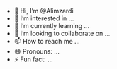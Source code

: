- 👋 Hi, I’m @Alimzardi
- 👀 I’m interested in ...
- 🌱 I’m currently learning ...
- 💞️ I’m looking to collaborate on ...
- 📫 How to reach me ...
- 😄 Pronouns: ...
- ⚡ Fun fact: ...

<!---
Alimzardi/Alimzardi is a ✨ special ✨ repository because its `README.md` (this file) appears on your GitHub profile.
You can click the Preview link to take a look at your changes.
--->
